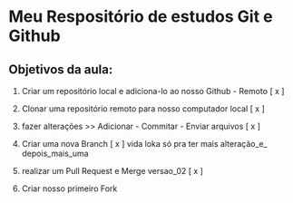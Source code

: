 # Meu Respositório de estudos Git e Github

## Objetivos da aula:

1. Criar um repositório local e adiciona-lo ao nosso Github - Remoto [ x ]

2. Clonar uma repositório remoto para nosso computador local [ x ]

3. fazer alterações >> Adicionar  - Commitar - Enviar arquivos [ x ]

4. Criar uma nova Branch [ x ] vida loka só pra ter mais alteração_e_ depois_mais_uma

5. realizar um Pull Request e Merge versao_02 [ x ]

7. Criar nosso primeiro Fork